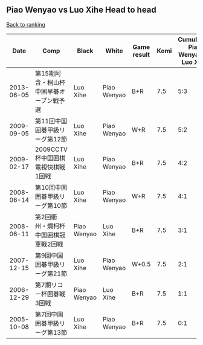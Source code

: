 ## Piao Wenyao vs Luo Xihe Head to head

[Back to ranking](../../index.md)




| **Date** | **Comp** | **Black** | **White** | **Game result** | **Komi** | **Cumulative Piao Wenyao vs Luo Xihe** | **Piao Wenyao streak** | **Luo Xihe streak** | 
| --- | --- | --- | --- | --- | --- | --- | --- | --- |
| 2013-06-05 | 第15期阿含・桐山杯中国早碁オープン戦予選 | Luo Xihe | Piao Wenyao | B+R | 7.5 | 5:3 | 0 | 1 | 
| 2009-09-05 | 第11回中国囲碁甲級リーグ第12節 | Luo Xihe | Piao Wenyao | W+R | 7.5 | 5:2 | 1 | 0 | 
| 2009-02-17 | 2009CCTV杯中国囲棋電視快棋戦1回戦 | Luo Xihe | Piao Wenyao | B+R | 7.5 | 4:2 | 0 | 1 | 
| 2008-06-14 | 第10回中国囲碁甲級リーグ第10節 | Luo Xihe | Piao Wenyao | W+R | 7.5 | 4:1 | 4 | 0 | 
| 2008-06-11 | 第2回衢州・爛柯杯中国囲棋冠軍戦2回戦 | Piao Wenyao | Luo Xihe | B+R | 7.5 | 3:1 | 3 | 0 | 
| 2007-12-15 | 第9回中国囲碁甲級リーグ第21節 | Luo Xihe | Piao Wenyao | W+0.5 | 7.5 | 2:1 | 2 | 0 | 
| 2006-12-29 | 第7期リコー杯囲碁戦3回戦 | Piao Wenyao | Luo Xihe | B+R | 7.5 | 1:1 | 1 | 0 | 
| 2005-10-08 | 第7回中国囲碁甲級リーグ第13節 | Luo Xihe | Piao Wenyao | B+R | 7.5 | 0:1 | 0 | 1 |




